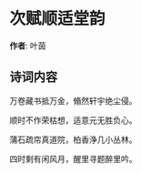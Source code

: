 # 次赋顺适堂韵

**作者**: 叶茵

## 诗词内容

万卷藏书抵万金，翛然轩宇绝尘侵。

顺时不作荣枯想，适意元无胜负心。

蒲石疏帘真道院，柏香浄几小丛林。

四时剩有闲风月，醒里寻题醉里吟。

